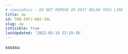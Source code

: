 ```yaml
---
# snazzyDocs - DO NOT REMOVE OR EDIT BELOW THIS LINE
title: aw
id: T0Q-IKFJ-AQ2-34L
slug: aw
isVisible: true
lastUpdated: '2022-03-15 22:25:35'
---
```

sssssu